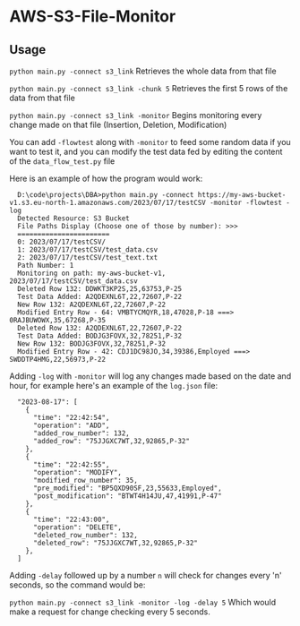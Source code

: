 # AWS-S3-File-Monitor

## Usage
```python main.py -connect s3_link```
Retrieves the whole data from that file

```python main.py -connect s3_link -chunk 5```
Retrieves the first 5 rows of the data from that file

```python main.py -connect s3_link -monitor```
Begins monitoring every change made on that file (Insertion, Deletion, Modification)

You can add ```-flowtest``` along with ```-monitor``` to feed some random data if you want to test it, and you can modify the test data fed by editing the content of the ``data_flow_test.py`` file

Here is an example of how the program would work:
```
  D:\code\projects\DBA>python main.py -connect https://my-aws-bucket-v1.s3.eu-north-1.amazonaws.com/2023/07/17/testCSV -monitor -flowtest -log
  Detected Resource: S3 Bucket
  File Paths Display (Choose one of those by number): >>>
  =======================
  0: 2023/07/17/testCSV/
  1: 2023/07/17/testCSV/test_data.csv
  2: 2023/07/17/testCSV/test_text.txt
  Path Number: 1
  Monitoring on path: my-aws-bucket-v1, 2023/07/17/testCSV/test_data.csv
  Deleted Row 132: DDWKT3KP2S,25,63753,P-25
  Test Data Added: A2QDEXNL6T,22,72607,P-22
  New Row 132: A2QDEXNL6T,22,72607,P-22
  Modified Entry Row - 64: VMBTYCMQYR,18,47028,P-18 ===> 0RAJBUWOWX,35,67268,P-35
  Deleted Row 132: A2QDEXNL6T,22,72607,P-22
  Test Data Added: BODJG3FOVX,32,78251,P-32
  New Row 132: BODJG3FOVX,32,78251,P-32
  Modified Entry Row - 42: CDJ1DC98JO,34,39386,Employed ===> SWDDTP4HMG,22,56973,P-22
```

Adding ```-log``` with ```-monitor``` will log any changes made based on the date and hour, for example here's an example of the ```log.json``` file:
```
  "2023-08-17": [
    {
      "time": "22:42:54",
      "operation": "ADD",
      "added_row_number": 132,
      "added_row": "75JJGXC7WT,32,92865,P-32"
    },
    {
      "time": "22:42:55",
      "operation": "MODIFY",
      "modified_row_number": 35,
      "pre_modified": "BP5QXD90SF,23,55633,Employed",
      "post_modification": "BTWT4H14JU,47,41991,P-47"
    },
    {
      "time": "22:43:00",
      "operation": "DELETE",
      "deleted_row_number": 132,
      "deleted_row": "75JJGXC7WT,32,92865,P-32"
    },
  ]
```

Adding ```-delay``` followed up by a number `n` will check for changes every 'n' seconds, so the command would be:

```python main.py -connect s3_link -monitor -log -delay 5``` Which would make a request for change checking every 5 seconds.

